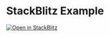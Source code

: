 # StackBlitz Example

[![Open in StackBlitz](https://developer.stackblitz.com/img/open_in_stackblitz.svg)](https://stackblitz.com/github/opendatalab/labelU-Kit/tree/main/packages/image/example)
